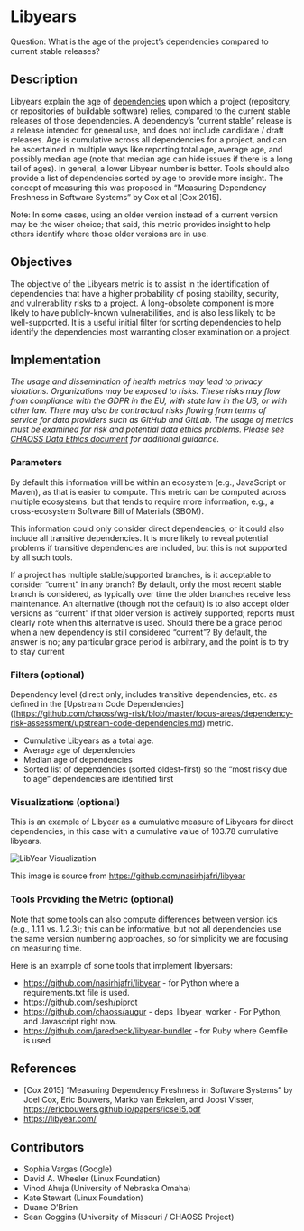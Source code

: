 # Libyears

Question: What is the age of the project’s dependencies compared to current stable releases?

## Description
Libyears explain the age of [dependencies](https://github.com/chaoss/wg-risk/blob/master/focus-areas/dependency-risk-assessment/upstream-code-dependencies.md) upon which a project (repository, or repositories of buildable software) relies, compared to the current stable releases of those dependencies. A dependency’s “current stable” release is a release intended for general use, and does not include candidate / draft releases. Age is cumulative across all dependencies for a project, and can be ascertained in multiple ways like reporting total age, average age, and possibly median age (note that median age can hide issues if there is a long tail of ages). In general, a lower Libyear number is better. Tools should also provide a list of dependencies sorted by age to provide more insight. The concept of measuring this was proposed in “Measuring Dependency Freshness in Software Systems” by Cox et al [Cox 2015].

Note: In some cases, using an older version instead of a current version may be the wiser choice; that said, this metric provides insight to help others identify where those older versions are in use.

## Objectives
The objective of the Libyears metric is to assist in the identification of dependencies that have a higher probability of posing stability, security, and vulnerability risks to a project. A long-obsolete component is more likely to have publicly-known vulnerabilities, and is also less likely to be well-supported. It is a useful initial filter for sorting dependencies to help identify the dependencies most warranting closer examination on a project.

## Implementation
*The usage and dissemination of health metrics may lead to privacy violations. Organizations may be exposed to risks. These risks may flow from compliance with the GDPR in the EU, with state law in the US, or with other law. There may also be contractual risks flowing from terms of service for data providers such as GitHub and GitLab. The usage of metrics must be examined for risk and potential data ethics problems. Please see [CHAOSS Data Ethics document](https://github.com/chaoss/community/blob/main/data-use-statement.md) for additional guidance.*

### Parameters
By default this information will be within an ecosystem (e.g., JavaScript or Maven), as that is easier to compute. This metric can be computed across multiple ecosystems, but that tends to require more information, e.g., a cross-ecosystem Software Bill of Materials (SBOM).

This information could only consider direct dependencies, or it could also include all transitive dependencies. It is more likely to reveal potential problems if transitive dependencies are included, but this is not supported by all such tools.

If a project has multiple stable/supported branches, is it acceptable to consider “current” in any branch? By default, only the most recent stable branch is considered, as typically over time the older branches receive less maintenance. An alternative (though not the default) is to also accept older versions as “current” if that older version is actively supported; reports must clearly note when this alternative is used.
Should there be a grace period when a new dependency is still considered “current”? By default, the answer is no; any particular grace period is arbitrary, and the point is to try to stay current

### Filters (optional)
Dependency level (direct only, includes transitive dependencies, etc. as defined in the [Upstream Code Dependencies]((https://github.com/chaoss/wg-risk/blob/master/focus-areas/dependency-risk-assessment/upstream-code-dependencies.md) metric. 
* Cumulative Libyears as a total age.
* Average age of dependencies
* Median age of dependencies
* Sorted list of dependencies (sorted oldest-first) so the “most risky due to age” dependencies are identified first

### Visualizations (optional)
This is an example of Libyear as a cumulative measure of Libyears for direct dependencies, in this case with a cumulative value of 103.78 cumulative libyears. 

![LibYear Visualization](https://raw.githubusercontent.com/chaoss/wg-risk/main/focus-areas/dependency-risk-assessment/images/libyear.png)

This image is source from https://github.com/nasirhjafri/libyear   


### Tools Providing the Metric (optional)
Note that some tools can also compute differences between version ids (e.g., 1.1.1 vs. 1.2.3); this can be informative, but not all dependencies use the same version numbering approaches, so for simplicity we are focusing on measuring time.

Here is an example of some tools that implement libyersars: 
* https://github.com/nasirhjafri/libyear  - for Python where a requirements.txt file is used. 
* https://github.com/sesh/piprot 
* https://github.com/chaoss/augur - deps_libyear_worker - For Python, and Javascript right now.
* https://github.com/jaredbeck/libyear-bundler - for Ruby where Gemfile is used

## References

* [Cox 2015] “Measuring Dependency Freshness in Software Systems” by Joel Cox, Eric Bouwers, Marko van Eekelen, and Joost Visser, https://ericbouwers.github.io/papers/icse15.pdf  
* https://libyear.com/  


## Contributors
* Sophia Vargas (Google)
* David A. Wheeler (Linux Foundation)
* Vinod Ahuja (University of Nebraska Omaha)
* Kate Stewart (Linux Foundation)
* Duane O’Brien
* Sean Goggins (University of Missouri / CHAOSS Project)
